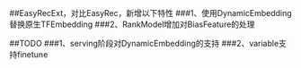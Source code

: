 ##EasyRecExt，对比EasyRec，新增以下特性
###1、使用DynamicEmbedding替换原生TFEmbedding
###2、RankModel增加对BiasFeature的处理

##TODO
###1、serving阶段对DynamicEmbedding的支持
###2、variable支持finetune